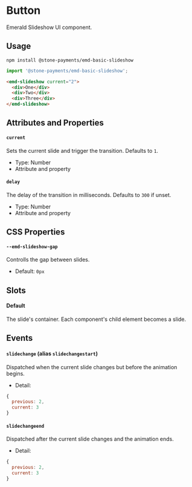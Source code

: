 # Button

Emerald Slideshow UI component.

## Usage

```
npm install @stone-payments/emd-basic-slideshow
```

```js
import '@stone-payments/emd-basic-slideshow';
```

```html
<emd-slideshow current="2">
  <div>One</div>
  <div>Two</div>
  <div>Three</div>
</emd-slideshow>
```

## Attributes and Properties

#### `current`

Sets the current slide and trigger the transition. Defaults to `1`.

- Type: Number
- Attribute and property

#### `delay`

The delay of the transition in milliseconds. Defaults to `300` if unset.

- Type: Number
- Attribute and property

## CSS Properties

#### `--emd-slideshow-gap`

Controlls the gap between slides.

- Default: `0px`

## Slots

#### Default

The slide's container. Each component's child element becomes a slide.

## Events

#### `slidechange` (alias `slidechangestart`)

Dispatched when the current slide changes but before the animation begins.

- Detail:

```javascript
{
  previous: 2,
  current: 3
}
```

#### `slidechangeend`

Dispatched after the current slide changes and the animation ends.

- Detail:

```javascript
{
  previous: 2,
  current: 3
}
```